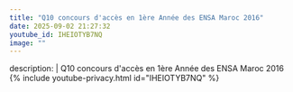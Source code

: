 ```yaml
---
title: "Q10 concours d'accès en 1ère Année des ENSA Maroc 2016"
date: 2025-09-02 21:27:32 
youtube_id: IHEIOTYB7NQ
image: ""
---
```

description: |
  Q10 concours d'accès en 1ère Année des ENSA Maroc 2016
{% include youtube-privacy.html id="IHEIOTYB7NQ" %}
